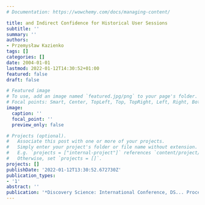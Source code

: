 ```yaml
---
# Documentation: https://wowchemy.com/docs/managing-content/

title: and Indirect Confidence for Historical User Sessions
subtitle: ''
summary: ''
authors:
- Przemysław Kazienko
tags: []
categories: []
date: 2004-01-01
lastmod: 2022-01-12T14:30:52+01:00
featured: false
draft: false

# Featured image
# To use, add an image named `featured.jpg/png` to your page's folder.
# Focal points: Smart, Center, TopLeft, Top, TopRight, Left, Right, BottomLeft, Bottom, BottomRight.
image:
  caption: ''
  focal_point: ''
  preview_only: false

# Projects (optional).
#   Associate this post with one or more of your projects.
#   Simply enter your project's folder or file name without extension.
#   E.g. `projects = ["internal-project"]` references `content/project/deep-learning/index.md`.
#   Otherwise, set `projects = []`.
projects: []
publishDate: '2022-01-12T13:30:52.672730Z'
publication_types:
- '1'
abstract: ''
publication: '*Discovery Science: International Conference, DS... Proceedings*'
---
```

